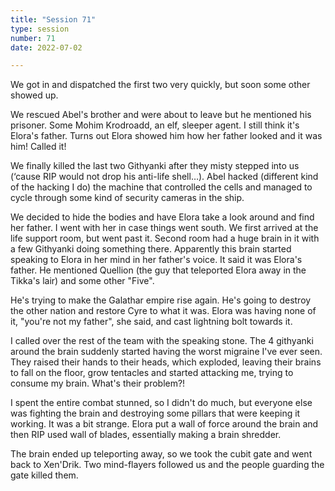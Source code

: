 ```yaml
---
title: "Session 71"
type: session
number: 71
date: 2022-07-02

---
```


We got in and dispatched the first two very quickly, but soon some other showed up.

We rescued Abel's brother and were about to leave but he mentioned his prisoner. Some Mohim Krodroadd, an elf, sleeper agent. I still think it's Elora's father. Turns out Elora showed him how her father looked and it was him! Called it!

We finally killed the last two Githyanki after they misty stepped into us (‘cause RIP would not drop his anti-life shell…). Abel hacked (different kind of the hacking I do) the machine that controlled the cells and managed to cycle through some kind of security cameras in the ship.

We decided to hide the bodies and have Elora take a look around and find her father. I went with her in case things went south. We first arrived at the life support room, but went past it. Second room had a huge brain in it with a few Githyanki doing something there. Apparently this brain started speaking to Elora in her mind in her father's voice. It said it was Elora's father. He mentioned Quellion (the guy that teleported Elora away in the Tikka's lair) and some other "Five".

He's trying to make the Galathar empire rise again. He's going to destroy the other nation and restore Cyre to what it was. Elora was having none of it, "you're not my father", she said, and cast lightning bolt towards it.

I called over the rest of the team with the speaking stone. The 4 githyanki around the brain suddenly started having the worst migraine I've ever seen. They raised their hands to their heads, which exploded, leaving their brains to fall on the floor, grow tentacles and started attacking me, trying to consume my brain. What's their problem?!

I spent the entire combat stunned, so I didn't do much, but everyone else was fighting the brain and destroying some pillars that were keeping it working. It was a bit strange. Elora put a wall of force around the brain and then RIP used wall of blades, essentially making a brain shredder.

The brain ended up teleporting away, so we took the cubit gate and went back to Xen'Drik. Two mind-flayers followed us and the people guarding the gate killed them.
